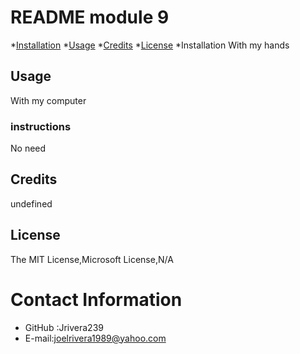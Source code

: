 # README module 9

*[Installation](#installation)
*[Usage](#usage)
*[Credits](#credits)
*[License](#license)
*Installation
With my hands
## Usage
With my computer
### instructions
No need
## Credits
undefined
## License
The MIT License,Microsoft License,N/A
# Contact Information
* GitHub :Jrivera239
* E-mail:joelrivera1989@yahoo.com

